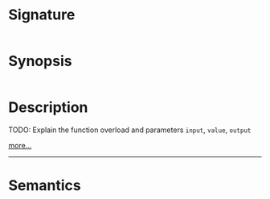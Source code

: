 # Signature
```vikid-signature
```

# Synopsis
```vikid-synopsis
```

# Description
TODO: Explain the function overload and parameters `input`, `value`, `output`

[more...](https://en.wikipedia.org/wiki/Subtraction)

----
# Semantics